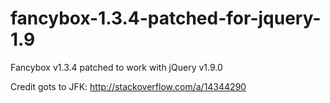 fancybox-1.3.4-patched-for-jquery-1.9
=====================================

Fancybox v1.3.4 patched to work with jQuery v1.9.0


Credit gots to JFK: http://stackoverflow.com/a/14344290

